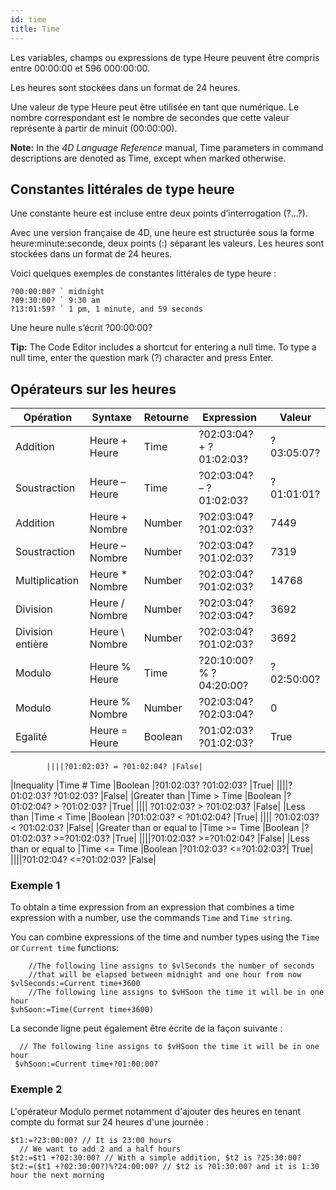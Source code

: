 ```yaml
---
id: time
title: Time
---
```


Les variables, champs ou expressions de type Heure peuvent être compris entre 00:00:00 et 596 000:00:00.

Les heures sont stockées dans un format de 24 heures.

Une valeur de type Heure peut être utilisée en tant que numérique. Le nombre correspondant est le nombre de secondes que cette valeur représente à partir de minuit (00:00:00).

**Note:** In the _4D Language Reference_ manual, Time parameters in command descriptions are denoted as Time, except when marked otherwise.

## Constantes littérales de type heure

Une constante heure est incluse entre deux points d’interrogation (?...?).

Avec une version française de 4D, une heure est structurée sous la forme heure:minute:seconde, deux points (:) séparant les valeurs. Les heures sont stockées dans un format de 24 heures.

Voici quelques exemples de constantes littérales de type heure :

```4d
?00:00:00? ` midnight
?09:30:00? ` 9:30 am
?13:01:59? ` 1 pm, 1 minute, and 59 seconds
```

Une heure nulle s’écrit ?00:00:00?

**Tip:** The Code Editor includes a shortcut for entering a null time. To type a null time, enter the question mark (?) character and press Enter.

## Opérateurs sur les heures

| Opération        | Syntaxe         | Retourne | Expression              | Valeur     |
| ---------------- | --------------- | -------- | ----------------------- | ---------- |
| Addition         | Heure + Heure   | Time     | ?02:03:04? + ?01:02:03? | ?03:05:07? |
| Soustraction     | Heure – Heure   | Time     | ?02:03:04? – ?01:02:03? | ?01:01:01? |
| Addition         | Heure + Nombre  | Number   | ?02:03:04? ?01:02:03?   | 7449       |
| Soustraction     | Heure – Nombre  | Number   | ?02:03:04? ?01:02:03?   | 7319       |
| Multiplication   | Heure \* Nombre | Number   | ?02:03:04? ?01:02:03?   | 14768      |
| Division         | Heure / Nombre  | Number   | ?02:03:04? ?02:03:04?   | 3692       |
| Division entière | Heure \ Nombre  | Number   | ?02:03:04? ?01:02:03?   | 3692       |
| Modulo           | Heure % Heure   | Time     | ?20:10:00? % ?04:20:00? | ?02:50:00? |
| Modulo           | Heure % Nombre  | Number   | ?02:03:04? ?02:03:04?   | 0          |
| Egalité          | Heure = Heure   | Boolean  | ?01:02:03? ?01:02:03?   | True       |

```
		||||?01:02:03? = ?01:02:04?	|False|
```

|Inequality	|Time # Time	|Boolean	|?01:02:03? ?01:02:03?	|True|
||||?01:02:03? ?01:02:03?	|False|
|Greater than	|Time > Time	|Boolean	|?01:02:04? > ?01:02:03?	|True|
||||		?01:02:03? > ?01:02:03?	|False|
|Less than	|Time < Time	|Boolean	|?01:02:03? < ?01:02:04?	|True|
||||	?01:02:03? < ?01:02:03?	|False|
|Greater than or equal to	|Time >= Time	|Boolean	|?01:02:03? >=?01:02:03?	|True|
||||?01:02:03? >=?01:02:04?	|False|
|Less than or equal to	|Time <= Time	|Boolean	|?01:02:03? <=?01:02:03?|	True|
||||?01:02:04? <=?01:02:03?	|False|

### Exemple 1

To obtain a time expression from an expression that combines a time expression with a number, use the commands `Time` and `Time string`.

You can combine expressions of the time and number types using the `Time` or `Current time` functions:

```4d
	//The following line assigns to $vlSeconds the number of seconds   
	//that will be elapsed between midnight and one hour from now
$vlSeconds:=Current time+3600
	//The following line assigns to $vHSoon the time it will be in one hour
$vhSoon:=Time(Current time+3600)
```

La seconde ligne peut également être écrite de la façon suivante :

```4d
  // The following line assigns to $vHSoon the time it will be in one hour
 $vhSoon:=Current time+?01:00:00?
```

### Exemple 2

L'opérateur Modulo permet notamment d'ajouter des heures en tenant compte du format sur 24 heures d'une journée :

```4d
$t1:=?23:00:00? // It is 23:00 hours
  // We want to add 2 and a half hours
$t2:=$t1 +?02:30:00? // With a simple addition, $t2 is ?25:30:00?
$t2:=($t1 +?02:30:00?)%?24:00:00? // $t2 is ?01:30:00? and it is 1:30 hour the next morning
```
